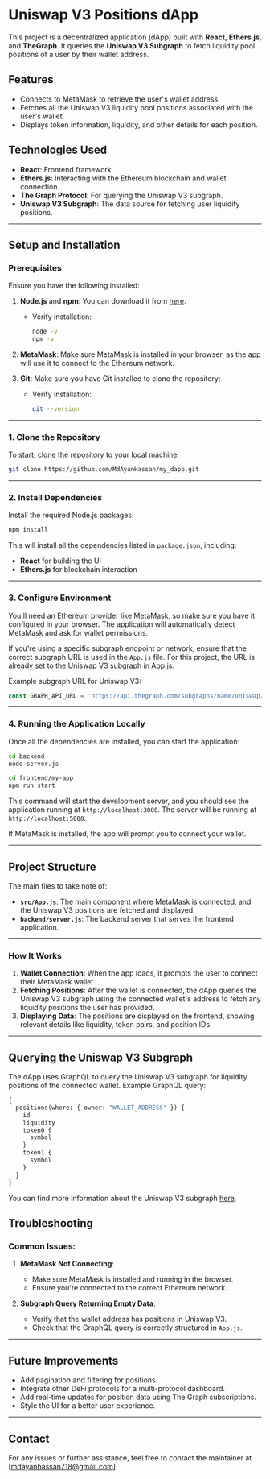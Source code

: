 
# Uniswap V3 Positions dApp

This project is a decentralized application (dApp) built with **React**, **Ethers.js**, and **TheGraph**. It queries the **Uniswap V3 Subgraph** to fetch liquidity pool positions of a user by their wallet address.

## Features
- Connects to MetaMask to retrieve the user's wallet address.
- Fetches all the Uniswap V3 liquidity pool positions associated with the user's wallet.
- Displays token information, liquidity, and other details for each position.

## Technologies Used
- **React**: Frontend framework.
- **Ethers.js**: Interacting with the Ethereum blockchain and wallet connection.
- **The Graph Protocol**: For querying the Uniswap V3 subgraph.
- **Uniswap V3 Subgraph**: The data source for fetching user liquidity positions.
  
---

## Setup and Installation

### Prerequisites

Ensure you have the following installed:

1. **Node.js** and **npm**: You can download it from [here](https://nodejs.org/).
   - Verify installation:
     ```bash
     node -v
     npm -v
     ```

2. **MetaMask**: Make sure MetaMask is installed in your browser, as the app will use it to connect to the Ethereum network.

3. **Git**: Make sure you have Git installed to clone the repository:
   - Verify installation:
     ```bash
     git --version
     ```

---

### 1. Clone the Repository

To start, clone the repository to your local machine:

```bash
git clone https://github.com/MdAyanHassan/my_dapp.git
```

---

### 2. Install Dependencies

Install the required Node.js packages:

```bash
npm install
```

This will install all the dependencies listed in `package.json`, including:
- **React** for building the UI
- **Ethers.js** for blockchain interaction

---

### 3. Configure Environment

You'll need an Ethereum provider like MetaMask, so make sure you have it configured in your browser. The application will automatically detect MetaMask and ask for wallet permissions.

If you're using a specific subgraph endpoint or network, ensure that the correct subgraph URL is used in the `App.js` file. For this project, the URL is already set to the Uniswap V3 subgraph in App.js.

Example subgraph URL for Uniswap V3:
```js
const GRAPH_API_URL = 'https://api.thegraph.com/subgraphs/name/uniswap/uniswap-v3';
```

---

### 4. Running the Application Locally

Once all the dependencies are installed, you can start the application:

```bash
cd backend
node server.js
```
```bash
cd frontend/my-app
npm run start
```

This command will start the development server, and you should see the application running at `http://localhost:3000`. The server will be running at `http://localhost:5000`.

If MetaMask is installed, the app will prompt you to connect your wallet.

---

## Project Structure

The main files to take note of:
- **`src/App.js`**: The main component where MetaMask is connected, and the Uniswap V3 positions are fetched and displayed.
- **`backend/server.js`**: The backend server that serves the frontend application.

---

### How It Works

1. **Wallet Connection**: When the app loads, it prompts the user to connect their MetaMask wallet.
2. **Fetching Positions**: After the wallet is connected, the dApp queries the Uniswap V3 subgraph using the connected wallet's address to fetch any liquidity positions the user has provided.
3. **Displaying Data**: The positions are displayed on the frontend, showing relevant details like liquidity, token pairs, and position IDs.

---

## Querying the Uniswap V3 Subgraph

The dApp uses GraphQL to query the Uniswap V3 subgraph for liquidity positions of the connected wallet. Example GraphQL query:

```graphql
{
  positions(where: { owner: "WALLET_ADDRESS" }) {
    id
    liquidity
    token0 {
      symbol
    }
    token1 {
      symbol
    }
  }
}
```

You can find more information about the Uniswap V3 subgraph [here](https://thegraph.com/explorer/subgraph/uniswap/uniswap-v3).


## Troubleshooting

### Common Issues:
1. **MetaMask Not Connecting**:
   - Make sure MetaMask is installed and running in the browser.
   - Ensure you're connected to the correct Ethereum network.

2. **Subgraph Query Returning Empty Data**:
   - Verify that the wallet address has positions in Uniswap V3.
   - Check that the GraphQL query is correctly structured in `App.js`.

---

## Future Improvements

- Add pagination and filtering for positions.
- Integrate other DeFi protocols for a multi-protocol dashboard.
- Add real-time updates for position data using The Graph subscriptions.
- Style the UI for a better user experience.

---

## Contact

For any issues or further assistance, feel free to contact the maintainer at [mdayanhassan718@gmail.com].
